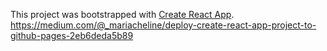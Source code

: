 This project was bootstrapped with [Create React App](https://github.com/facebookincubator/create-react-app).
https://medium.com/@_mariacheline/deploy-create-react-app-project-to-github-pages-2eb6deda5b89
